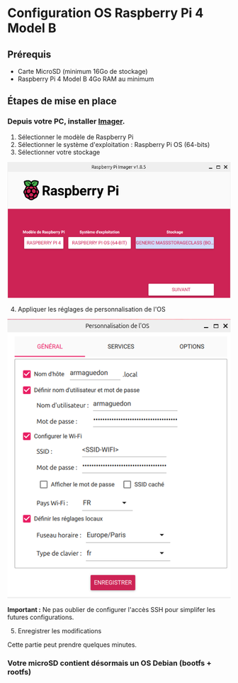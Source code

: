 # Configuration OS Raspberry Pi 4 Model B

## Prérequis

* Carte MicroSD (minimum 16Go de stockage)
* Raspberry Pi 4 Model B 4Go RAM au minimum

## Étapes de mise en place

### Depuis votre PC, installer [Imager](https://www.raspberrypi.com/software/).

1. Sélectionner le modèle de Raspberry Pi
2. Sélectionner le système d'exploitation : Raspberry Pi OS (64-bits)
3. Sélectionner votre stockage

![Imager1](./assets/imager_1.png)

4. Appliquer les réglages de personnalisation de l'OS

![Imager2](./assets/imager_2.png)

**Important :** Ne pas oublier de configurer l'accès SSH pour simplifer les futures configurations. 

5. Enregistrer les modifications

Cette partie peut prendre quelques minutes.

### Votre microSD contient désormais un OS Debian (bootfs + rootfs)

